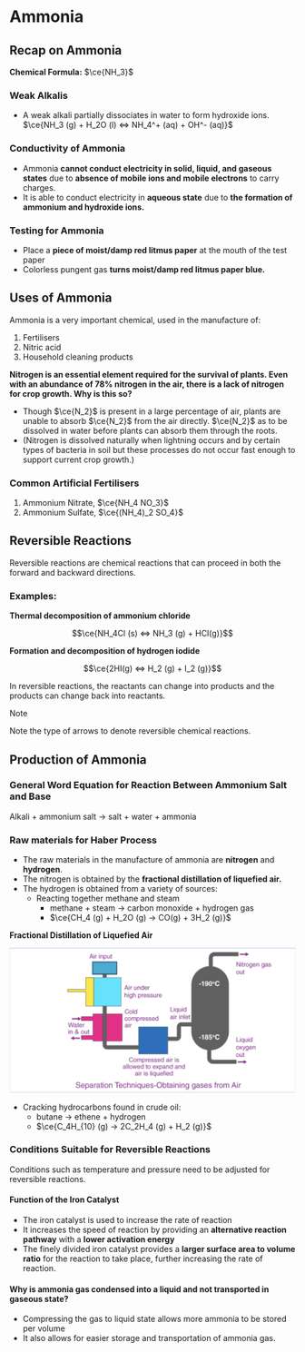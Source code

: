 # Ammonia

## Recap on Ammonia

__Chemical Formula:__ $\ce{NH_3}$

### Weak Alkalis

- A weak alkali partially dissociates in water to form hydroxide ions. $\ce{NH_3 (g) + H_2O (l) <=> NH_4^+ (aq) + OH^- (aq)}$

### Conductivity of Ammonia

- Ammonia __cannot conduct electricity in solid, liquid, and gaseous states__ due to __absence of mobile ions and mobile electrons__ to carry charges.
- It is able to conduct electricity in __aqueous state__ due to __the formation of ammonium and hydroxide ions.__

### Testing for Ammonia

- Place a __piece of moist/damp red litmus paper__ at the mouth of the test paper
- Colorless pungent gas __turns moist/damp red litmus paper blue.__

## Uses of Ammonia

Ammonia is a very important chemical, used in the manufacture of:

1. Fertilisers
2. Nitric acid
3. Household cleaning products

__Nitrogen is an essential element required for the survival of plants. Even with an abundance of 78% nitrogen in the air, there is a lack of nitrogen for crop growth. Why is this so?__

- Though $\ce{N_2}$ is present in a large percentage of air, plants are unable to absorb $\ce{N_2}$ from the air directly. $\ce{N_2}$ as to be dissolved in water before plants can absorb them through the roots. 
- (Nitrogen is dissolved naturally when lightning occurs and by certain types of bacteria in soil but these processes do not occur fast enough to support current crop growth.)

### Common Artificial Fertilisers

1. Ammonium Nitrate, $\ce{NH_4 NO_3}$
2. Ammonium Sulfate, $\ce{(NH_4)_2 SO_4}$

## Reversible Reactions

Reversible reactions are chemical reactions that can proceed in both the forward and backward directions.

### Examples:

__Thermal decomposition of ammonium chloride__

$$\ce{NH_4Cl (s) <=> NH_3 (g) + HCl(g)}$$

__Formation and decomposition of hydrogen iodide__

$$\ce{2HI(g) <=> H_2 (g) + I_2 (g)}$$

In reversible reactions, the reactants can change into products and the products can change back into reactants.

> [!NOTE]
> Note the type of arrows to denote reversible chemical reactions.

## Production of Ammonia

### General Word Equation for Reaction Between Ammonium Salt and Base

Alkali + ammonium salt &rarr; salt + water + ammonia

### Raw materials for Haber Process

- The raw materials in the manufacture of ammonia are __nitrogen__ and __hydrogen__.
- The nitrogen is obtained by the __fractional distillation of liquefied air.__
- The hydrogen is obtained from a variety of sources:
    * Reacting together methane and steam
        + methane + steam &rarr; carbon monoxide + hydrogen gas
        + $\ce{CH_4 (g) + H_2O (g) -> CO(g) + 3H_2 (g)}$

__Fractional Distillation of Liquefied Air__

![Fractional Distillation of Liquefied Air](./9_Ammonia/figure1.png)

- Cracking hydrocarbons found in crude oil:
    * butane &rarr; ethene + hydrogen
    * $\ce{C_4H_{10} (g) -> 2C_2H_4 (g) + H_2 (g)}$

### Conditions Suitable for Reversible Reactions

Conditions such as temperature and pressure need to be adjusted for reversible reactions.

#### Function of the Iron Catalyst

- The iron catalyst is used to increase the rate of reaction
- It increases the speed of reaction by providing an __alternative reaction pathway__ with a __lower activation energy__
- The finely divided iron catalyst provides a __larger surface area to volume ratio__ for the reaction to take place, further increasing the rate of reaction.

#### Why is ammonia gas condensed into a liquid and not transported in gaseous state?

- Compressing the gas to liquid state allows more ammonia to be stored per volume
- It also allows for easier storage and transportation of ammonia gas.
